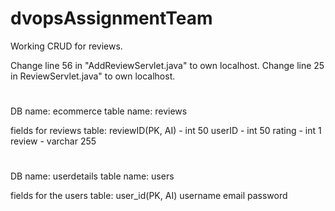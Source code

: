 # dvopsAssignmentTeam

Working CRUD for reviews.

Change line 56 in "AddReviewServlet.java" to own localhost.
Change line 25 in ReviewServlet.java" to own localhost.
#
DB name: ecommerce
table name: reviews

fields for reviews table: 
reviewID(PK, AI) - int 50
userID - int 50
rating - int 1
review - varchar 255
#
DB name: userdetails
table name: users

fields for the users table:
user_id(PK, AI)
username
email
password


